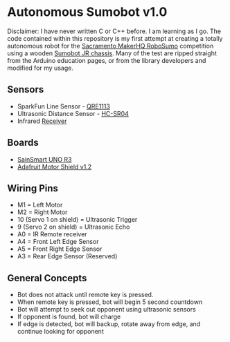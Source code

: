 # Autonomous Sumobot v1.0

Disclaimer: I have never written C or C++ before. I am learning as I go. The code contained within this repository is my first attempt at creating a totally autonomous robot for the [Sacramento MakerHQ RoboSumo](http://www.makerhq.org/robosumo) competition using a wooden [Sumobot JR chassis](https://github.com/makenai/sumobot-jr). Many of the test are ripped straight from the Arduino education pages, or from the library developers and modified for my usage.

## Sensors

* SparkFun Line Sensor - [QRE1113](https://www.sparkfun.com/products/9453)
* Ultrasonic Distance Sensor - [HC-SR04](https://www.amazon.com/SainSmart-HC-SR04-Ranging-Detector-Distance/dp/B004U8TOE6)
* Infrared [Receiver](https://www.amazon.com/gp/product/B00EFOQEUM/ref=oh_aui_detailpage_o01_s00?ie=UTF8&psc=1)

## Boards

* [SainSmart UNO R3](http://www.sainsmart.com/sainsmart-uno-r3-atmega328-au-development-board-compatible-with-arduino-uno-r3.html)
* [Adafruit Motor Shield v1.2](https://www.adafruit.com/products/81)

## Wiring Pins

* M1 = Left Motor
* M2 = Right Motor
* 10 (Servo 1 on shield) = Ultrasonic Trigger
* 9 (Servo 2 on shield) = Ultrasonic Echo
* A0 = IR Remote receiver
* A4 = Front Left Edge Sensor
* A5 = Front Right Edge Sensor
* A3 = Rear Edge Sensor (Reserved)

## General Concepts

* Bot does not attack until remote key is pressed.
* When remote key is pressed, bot will begin 5 second countdown
* Bot will attempt to seek out opponent using ultrasonic sensors
* If opponent is found, bot will charge
* If edge is detected, bot will backup, rotate away from edge, and continue looking for opponent
